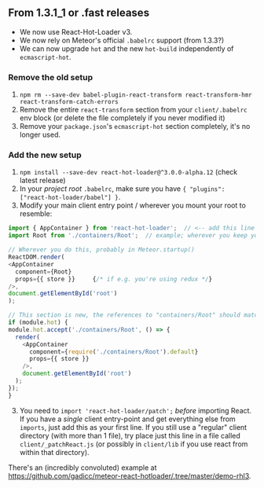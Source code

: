 ## From 1.3.1_1 or .fast releases

* We now use React-Hot-Loader v3.
* We now rely on Meteor's official `.babelrc` support (from 1.3.3?)
* We can now upgrade `hot` and the new `hot-build` independently of `ecmascript-hot`.

### Remove the old setup

1. `npm rm --save-dev babel-plugin-react-transform react-transform-hmr react-transform-catch-errors`
1. Remove the entire `react-transform` section from your `client/.babelrc` env block (or delete the file completely if you never modified it)
1. Remove your `package.json`'s `ecmascript-hot` section completely, it's no longer used.

### Add the new setup

1. `npm install --save-dev react-hot-loader@^3.0.0-alpha.12` (check latest release)
1. In your *project root* `.babelrc`, make sure you have `{ "plugins": ["react-hot-loader/babel"] }`.
1. Modify your main client entry point / wherever you mount your root to resemble:

  ```js
import { AppContainer } from 'react-hot-loader';  // <-- add this line
import Root from './containers/Root';  // example; wherever you keep your main component

// Wherever you do this, probably in Meteor.startup()
ReactDOM.render(
  <AppContainer
    component={Root}
    props={{ store }}     {/* if e.g. you're using redux */}
  />,
  document.getElementById('root')
);

// This section is new, the references to "containers/Root" should match your import statement
if (module.hot) {
  module.hot.accept('./containers/Root', () => {
    render(
      <AppContainer
        component={require('./containers/Root').default}
        props={{ store }}
      />,
      document.getElementById('root')
    );
  });
}
```

3. You need to `import 'react-hot-loader/patch';` *before* importing React.  If you have a *single* client entry-point and get everything else from `imports`, just add this as your first line.  If you still use a "regular" client directory (with more than 1 file), try place just this line in a file called `client/_patchReact.js` (or possibly in `client/lib` if you use react from within that directory).

There's an (incredibly convoluted) example at https://github.com/gadicc/meteor-react-hotloader/.tree/master/demo-rhl3.
